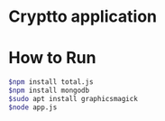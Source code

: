 # Cryptto application

# How to Run
``` bash
$npm install total.js
$npm install mongodb
$sudo apt install graphicsmagick
$node app.js
```
